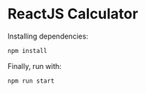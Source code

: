 
# ReactJS Calculator

Installing dependencies:


```bash
npm install
```

Finally, run with:
```bash
npm run start
```


